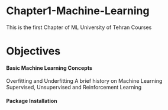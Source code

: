 # Chapter1-Machine-Learning
This is the first Chapter of ML University of Tehran Courses

# Objectives
#### Basic Machine Learning Concepts
Overfitting and Underfitting
A brief history on Machine Learning 
Supervised, Unsupervised and Reinforcement Learning
#### Package Installation
